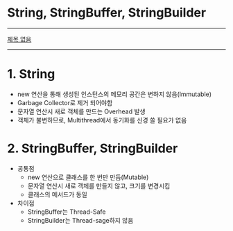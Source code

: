 # String, StringBuffer, StringBuilder

---

[제목 없음](https://www.notion.so/71098f6996294792846efebc89571461)

---

# 1. String

- new 연산을 통해 생성된 인스턴스의 메모리 공간은 변하지 않음(lmmutable)
- Garbage Collector로 제거 되어야함
- 문자열 연산시 새로 객체를 만드는 Overhead 발생
- 객체가 불변하므로, Multithread에서 동기화를 신경 쓸 필요가 없음

# 2. StringBuffer, StringBuilder

- 공통점
    - new 연산으로 클래스를 한 번만 만듬(Mutable)
    - 문자열 연산시 새로 객체를 만들지 않고, 크기를 변경시킴
    - 클래스의 메서드가 동일
- 차이점
    - StringBuffer는 Thread-Safe
    - StringBuilder는 Thread-sage하지 않음